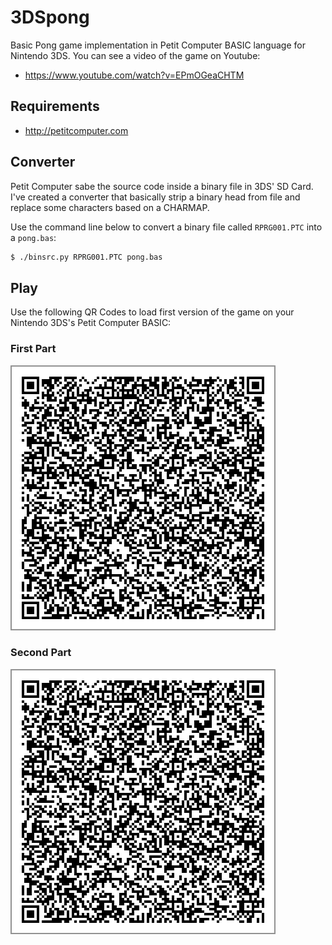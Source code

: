 # 3DSpong

Basic Pong game implementation in Petit Computer BASIC language for Nintendo
3DS. You can see a video of the game on Youtube:

- https://www.youtube.com/watch?v=EPmOGeaCHTM

## Requirements

- http://petitcomputer.com

## Converter

Petit Computer sabe the source code inside a binary file in 3DS' SD Card. I've
created a converter that basically strip a binary head from file and replace
some characters based on a CHARMAP.

Use the command line below to convert a binary file called `RPRG001.PTC` into a
`pong.bas`:

```sh
$ ./binsrc.py RPRG001.PTC pong.bas
```

## Play

Use the following QR Codes to load first version of the game on your Nintendo
3DS's Petit Computer BASIC:

### First Part

![First](/qrcodes_v1/qr0_big.png)

### Second Part

![Second](/qrcodes_v1/qr0_big.png)

